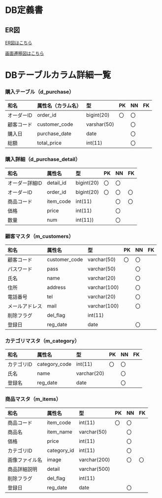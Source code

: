 # DB定義書
## ER図
[ER図はこちら](https://github.com/usagiame/2021sys-design/blob/main/src/md/db/myER.md "ER図はこちら")

[画面遷移図はこちら](https://github.com/usagiame/2021sys-design/blob/main/%E3%82%AA%E3%83%BC%E3%83%80%E3%83%BC%E3%83%A1%E3%82%A4%E3%83%89%E3%82%B7%E3%83%A7%E3%83%83%E3%83%94%E3%83%B3%E3%82%B0%E3%82%B5%E3%82%A4%E3%83%88.md"画面遷移図")

# DBテーブルカラム詳細一覧
### 購入テーブル（d_purchase）
|和名|属性名（カラム名）|型|PK|NN|FK|
|:---|:---|:---|:---|:---|:---|
|オーダーID|order_id|bigint(20)|〇|〇||
|顧客コード|customer_code|varshar(50)||〇||
|購入日|purchase_date|date||〇||
|総額|total_price|int(11)||〇||

### 購入詳細（d_purchase_detail）
|和名|属性名|型|PK|NN|FK|
|:---|:---|:---|:---|:---|:---|
|オーダー詳細ID|detail_id|bigint(20)|〇|〇||
|オーダーID|order_id|bigint(20)|〇|〇|〇|
|商品コード|item_code|int(11)||〇|〇|
|価格|price|int(11)||〇||
|数量|num|int(11))||〇||

### 顧客マスタ（m_customers）
|和名|属性名|型|PK|NN|FK|
|:---|:---|:---|:---|:---|:---|
|顧客コード|customer_code|varchar(50)|〇|〇||
|パスワード|pass|varchar(50)||〇||
|氏名|name|varchar(20)||〇||
|住所|address|varchar(100)||〇||
|電話番号|tel|varchar(20)||〇||
|メールアドレス|mail|varchar(100)||〇||
|削除フラグ|del_flag|int(11)||||
|登録日|reg_date|date||〇||

### カテゴリマスタ（m_category）
|和名|属性名|型|PK|NN|FK|
|:---|:---|:---|:---|:---|:---|
|カテゴリID|category_code|int(11)|〇|〇||
|氏名|name|varchar(20)||〇||
|登録名|reg_date|date||〇||

### 商品マスタ（m_items）
|和名|属性名|型|PK|NN|FK|
|:---|:---|:---|:---|:---|:---|
|商品コード|item_code|int(11)|〇|〇||
|商品名|item_name|varchar(50)||〇||
|価格|price|int(11)||〇||
|カテゴリID|category_id|int(11)||〇||
|画像ファイル名|image|varchar(200)||〇|〇|
|商品詳細説明|detail|varchar(500)||||
|削除フラグ|del_flag|int(11)||||
|登録日|reg_date|date||〇||

